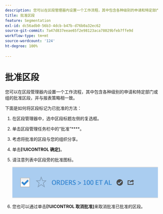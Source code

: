 ```yaml
---
description: 您可以在区段管理器内设置一个工作流程，其中包含各种级别的申请和特定部门或组的批准区段，并与报表策略相一致。
title: 批准区段
feature: Segmentation
exl-id: dc56adb0-56b3-4dcb-b47b-d76b0a32ec62
source-git-commit: 7a47d837eeae65f2e98123aca78029bfeb7ffe9d
workflow-type: tm+mt
source-wordcount: '124'
ht-degree: 100%

---
```


# 批准区段

您可以在区段管理器内设置一个工作流程，其中包含各种级别的申请和特定部门或组的批准区段，并与报表策略相一致。

下面是如何将区段标记为已批准的方法：

1. 在区段管理器中，选中区段标题左侧的复选框。
1. 单击区段管理任务栏中的“批准”****。
1. 考虑将批准的区段与您的组织分享。
1. 单击&#x200B;**[!UICONTROL 确定]**。
1. 请注意列表中区段旁的批准图标。

   ![](assets/seg_approved.png)

1. 您也可以通过单击&#x200B;**[!UICONTROL 取消批准]**&#x200B;来取消批准已批准的区段。
